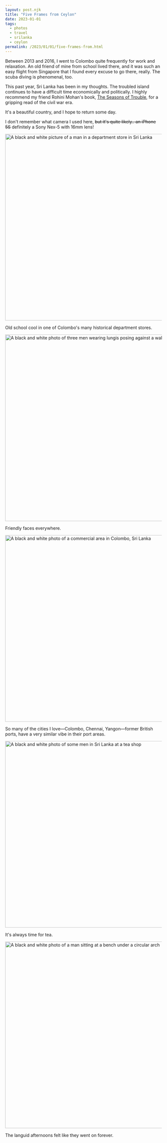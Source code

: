 ```yaml
---
layout: post.njk
title: "Five Frames from Ceylon"
date: 2023-01-01
tags: 
  - photos
  - travel
  - srilanka
  - ceylon
permalink: /2023/01/01/five-frames-from.html
---
```

Between 2013 and 2016, I went to Colombo quite frequently for work and relaxation. An old friend of mine from school lived there, and it was such an easy flight from Singapore that I found every excuse to go there, really. The scuba diving is phenomenal, too.

This past year, Sri Lanka has been in my thoughts. The troubled island continues to have a difficult time economically and politically. I highly recommend my friend Rohini Mohan's book, [The Seasons of Trouble](http://www.rohinimohan.in), for a gripping read of the civil war era. 

It's a beautiful country, and I hope to return some day. 

I don't remember what camera I used here, <s>but it's quite likely.. an iPhone 5S</s> definitely a Sony Nex-5 with 16mm lens!

<img src="/photos/uploads/1db1ae340d.jpg" width="600" height="600" alt="A black and white picture of a man in a department store in Sri Lanka" />

<p>Old school cool in one of Colombo's many historical department stores.</p>

<img src="/photos/uploads/5c2a1e4732.jpg" width="600" height="600" alt="A black and white photo of three men wearing lungis posing against a wall" />

<p>Friendly faces everywhere.</p>

<img src="/photos/uploads/61c92326e7.jpg" width="600" height="600" alt="A black and white photo of a commercial area in Colombo, Sri Lanka" />

<p>So many of the cities I love—Colombo, Chennai, Yangon—former British ports, have a very similar vibe in their port areas.</p>

<img src="/photos/uploads/6ff685f464.jpg" width="600" height="600" alt="A black and white photo of some men in Sri Lanka at a tea shop" />

<p>It's always time for tea.</p>

<img src="/photos/uploads/9cb4c09548.jpg" width="600" height="600" alt="A black and white photo of a man sitting at a bench under a circular arch" />

<p>The languid afternoons felt like they went on forever.</p>
